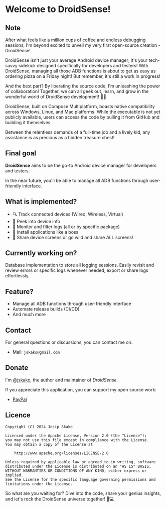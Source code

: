 # Welcome to DroidSense!

## Note

After what feels like a million cups of coffee and endless debugging sessions, I'm beyond excited to unveil my very first open-source creation - DroidSense!

DroidSense isn't just your average Android device manager; it's your tech-savvy sidekick designed specifically for developers and testers! With DroidSense, managing all those ADB functions is about to get as easy as ordering pizza on a Friday night!
But remember, it's still a work in progress!

And the best part? By liberating the source code, I'm unleashing the power of collaboration! Together, we can all geek out, learn, and grow in the wonderful world of DroidSense development! 🚀🌟

DroidSense, built on Compose Multiplatform, boasts native compatibility across Windows, Linux, and Mac platforms. While
the executable is not yet publicly available, users can access the code by pulling it from GitHub and building it
themselves.

Between the relentless demands of a full-time job and a lively kid, any assistance is as precious as a hidden treasure
chest!

## Final goal

**DroidSense** aims to be the go-to Android device manager for developers and testers.

In the near future, you'll be able to manage all ADB functions through user-friendly interface.

## What is implemented?

- 🔍 Track connected devices (Wired, Wireless, Virtual)
- 📱 Peek into device info
- 🔬 Monitor and filter logs (all or by specific package)
- 📲 Install applications like a boss
- 🎥 Share device screens or go wild and share ALL screens!

## Currently working on?

Database implementation to store all logging sessions. Easily revisit and review errors or specific logs whenever
needed, export or share logs effortlessly.

## Feature?

- Manage all ADB functions through user-friendly interface
- Automate release builds (CI/CD)
- And much more

## Contact

For general questions or discussions, you can contact me on:

- Mail: `jskako@gmail.com`

## Donate

I'm [@jskako](https://github.com/jskako), the author and maintainer of _DroidSense_.

If you appreciate this application, you can support my open source
work:

- [PayPal](https://paypal.me/jskako)

## Licence

    Copyright (C) 2024 Josip Skako

    Licensed under the Apache License, Version 2.0 (the "License");
    you may not use this file except in compliance with the License.
    You may obtain a copy of the License at

        http://www.apache.org/licenses/LICENSE-2.0

    Unless required by applicable law or agreed to in writing, software
    distributed under the License is distributed on an "AS IS" BASIS,
    WITHOUT WARRANTIES OR CONDITIONS OF ANY KIND, either express or implied.
    See the License for the specific language governing permissions and
    limitations under the License.

So what are you waiting for? Dive into the code, share your genius insights, and let's rock the DroidSense universe together! 🚀💻
